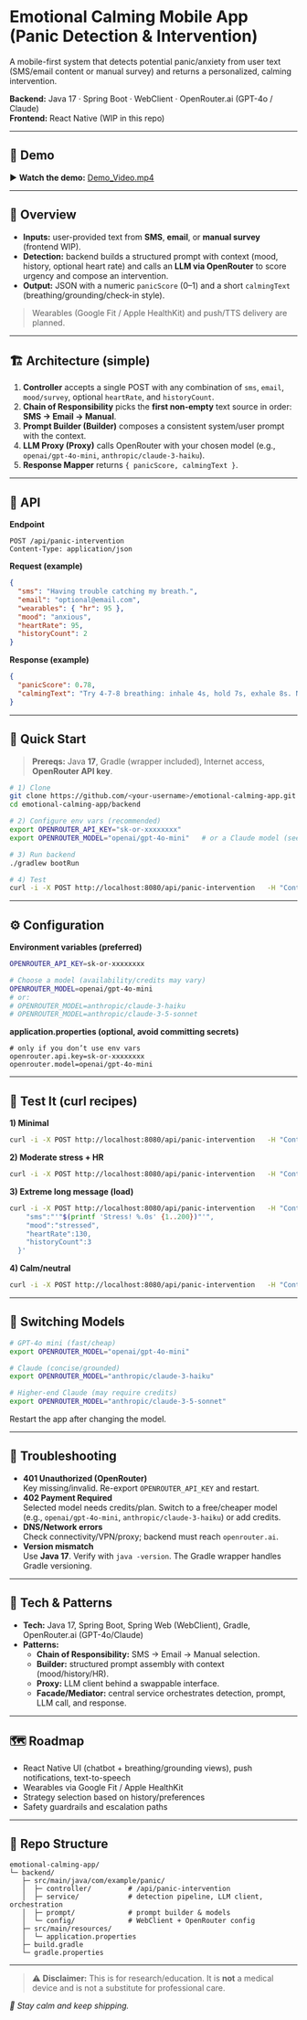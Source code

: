 # Emotional Calming Mobile App (Panic Detection & Intervention)

A mobile-first system that detects potential panic/anxiety from user text (SMS/email content or manual survey) and returns a personalized, calming intervention.

**Backend:** Java 17 · Spring Boot · WebClient · OpenRouter.ai (GPT-4o / Claude)  
**Frontend:** React Native (WIP in this repo)

---

## 🎥 Demo

▶️ **Watch the demo:** [Demo_Video.mp4](Demo_Video.mp4)

---

## 🧭 Overview

- **Inputs:** user-provided text from **SMS**, **email**, or **manual survey** (frontend WIP).  
- **Detection:** backend builds a structured prompt with context (mood, history, optional heart rate) and calls an **LLM via OpenRouter** to score urgency and compose an intervention.  
- **Output:** JSON with a numeric `panicScore` (0–1) and a short `calmingText` (breathing/grounding/check-in style).

> Wearables (Google Fit / Apple HealthKit) and push/TTS delivery are planned.

---

## 🏗 Architecture (simple)

1. **Controller** accepts a single POST with any combination of `sms`, `email`, `mood/survey`, optional `heartRate`, and `historyCount`.
2. **Chain of Responsibility** picks the **first non-empty** text source in order: **SMS → Email → Manual**.
3. **Prompt Builder (Builder)** composes a consistent system/user prompt with the context.
4. **LLM Proxy (Proxy)** calls OpenRouter with your chosen model (e.g., `openai/gpt-4o-mini`, `anthropic/claude-3-haiku`).
5. **Response Mapper** returns `{ panicScore, calmingText }`.

---

## 🔌 API

**Endpoint**
```
POST /api/panic-intervention
Content-Type: application/json
```

**Request (example)**
```json
{
  "sms": "Having trouble catching my breath.",
  "email": "optional@email.com",
  "wearables": { "hr": 95 },
  "mood": "anxious",
  "heartRate": 95,
  "historyCount": 2
}
```

**Response (example)**
```json
{
  "panicScore": 0.78,
  "calmingText": "Try 4-7-8 breathing: inhale 4s, hold 7s, exhale 8s. Notice five things you can see."
}
```

---

## 🚀 Quick Start

> **Prereqs:** Java **17**, Gradle (wrapper included), Internet access, **OpenRouter API key**.

```bash
# 1) Clone
git clone https://github.com/<your-username>/emotional-calming-app.git
cd emotional-calming-app/backend

# 2) Configure env vars (recommended)
export OPENROUTER_API_KEY="sk-or-xxxxxxxx"
export OPENROUTER_MODEL="openai/gpt-4o-mini"   # or a Claude model (see below)

# 3) Run backend
./gradlew bootRun

# 4) Test
curl -i -X POST http://localhost:8080/api/panic-intervention   -H "Content-Type: application/json"   -d '{ "sms":"I feel uneasy", "mood":"nervous", "historyCount":1 }'
```

---

## ⚙️ Configuration

**Environment variables (preferred)**

```bash
OPENROUTER_API_KEY=sk-or-xxxxxxxx

# Choose a model (availability/credits may vary)
OPENROUTER_MODEL=openai/gpt-4o-mini
# or:
# OPENROUTER_MODEL=anthropic/claude-3-haiku
# OPENROUTER_MODEL=anthropic/claude-3-5-sonnet
```

**application.properties (optional, avoid committing secrets)**
```properties
# only if you don’t use env vars
openrouter.api.key=sk-or-xxxxxxxx
openrouter.model=openai/gpt-4o-mini
```

---

## 🧪 Test It (curl recipes)

**1) Minimal**
```bash
curl -i -X POST http://localhost:8080/api/panic-intervention   -H "Content-Type: application/json"   -d '{ "sms":"Feeling stressed about a presentation", "historyCount":0 }'
```

**2) Moderate stress + HR**
```bash
curl -i -X POST http://localhost:8080/api/panic-intervention   -H "Content-Type: application/json"   -d '{ "email":"Work is overwhelming today", "heartRate":105, "historyCount":2 }'
```

**3) Extreme long message (load)**
```bash
curl -i -X POST http://localhost:8080/api/panic-intervention   -H "Content-Type: application/json"   -d '{
    "sms":"'"$(printf 'Stress! %.0s' {1..200})"'",
    "mood":"stressed",
    "heartRate":130,
    "historyCount":3
  }'
```

**4) Calm/neutral**
```bash
curl -i -X POST http://localhost:8080/api/panic-intervention   -H "Content-Type: application/json"   -d '{ "mood":"okay, just checking in", "historyCount":0 }'
```

---

## 🔄 Switching Models

```bash
# GPT-4o mini (fast/cheap)
export OPENROUTER_MODEL="openai/gpt-4o-mini"

# Claude (concise/grounded)
export OPENROUTER_MODEL="anthropic/claude-3-haiku"

# Higher-end Claude (may require credits)
export OPENROUTER_MODEL="anthropic/claude-3-5-sonnet"
```

Restart the app after changing the model.

---

## 🧰 Troubleshooting

- **401 Unauthorized (OpenRouter)**  
  Key missing/invalid. Re-export `OPENROUTER_API_KEY` and restart.
- **402 Payment Required**  
  Selected model needs credits/plan. Switch to a free/cheaper model (e.g., `openai/gpt-4o-mini`, `anthropic/claude-3-haiku`) or add credits.
- **DNS/Network errors**  
  Check connectivity/VPN/proxy; backend must reach `openrouter.ai`.
- **Version mismatch**  
  Use **Java 17**. Verify with `java -version`. The Gradle wrapper handles Gradle versioning.

---

## 🧱 Tech & Patterns

- **Tech:** Java 17, Spring Boot, Spring Web (WebClient), Gradle, OpenRouter.ai (GPT-4o/Claude)  
- **Patterns:**  
  - **Chain of Responsibility:** SMS → Email → Manual selection.  
  - **Builder:** structured prompt assembly with context (mood/history/HR).  
  - **Proxy:** LLM client behind a swappable interface.  
  - **Facade/Mediator:** central service orchestrates detection, prompt, LLM call, and response.

---

## 🗺️ Roadmap

- React Native UI (chatbot + breathing/grounding views), push notifications, text-to-speech  
- Wearables via Google Fit / Apple HealthKit  
- Strategy selection based on history/preferences  
- Safety guardrails and escalation paths

---

## 📁 Repo Structure

```
emotional-calming-app/
└─ backend/
   ├─ src/main/java/com/example/panic/
   │  ├─ controller/         # /api/panic-intervention
   │  ├─ service/            # detection pipeline, LLM client, orchestration
   │  ├─ prompt/             # prompt builder & models
   │  └─ config/             # WebClient + OpenRouter config
   ├─ src/main/resources/
   │  └─ application.properties
   ├─ build.gradle
   └─ gradle.properties
```

---

> ⚠️ **Disclaimer:** This is for research/education. It is **not** a medical device and is not a substitute for professional care.

_🫶 Stay calm and keep shipping._
